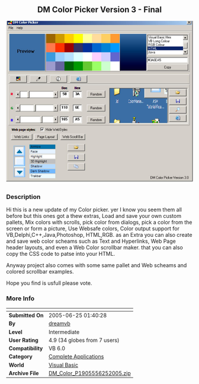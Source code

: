﻿<div align="center">

## DM Color Picker Version 3 \- Final

<img src="PIC200562589569783.jpg">
</div>

### Description

Hi this is a new update of my Color picker. yer I know you seem them all before but this ones got a thew extras, Load and save your own custom pallets, Mix colors with scrolls, pick color from dialogs, pick a color from the screen or form a picture, Use Websafe colors, Color output support for VB,Delphi,C++,Java,Photoshop, HTML,RGB. as an Extra you can also create and save web color scheams such as Text and Hyperlinks, Web Page header layouts, and even a Web Color scrollbar maker. that you can also copy the CSS code to patse into your HTML.

Anyway project also comes with some same pallet and Web scheams and colored scrollbar examples.

Hope you find is usfull please vote.
 
### More Info
 


<span>             |<span>
---                |---
**Submitted On**   |2005-06-25 01:40:28
**By**             |[dreamvb](https://github.com/Planet-Source-Code/PSCIndex/blob/master/ByAuthor/dreamvb.md)
**Level**          |Intermediate
**User Rating**    |4.9 (34 globes from 7 users)
**Compatibility**  |VB 6\.0
**Category**       |[Complete Applications](https://github.com/Planet-Source-Code/PSCIndex/blob/master/ByCategory/complete-applications__1-27.md)
**World**          |[Visual Basic](https://github.com/Planet-Source-Code/PSCIndex/blob/master/ByWorld/visual-basic.md)
**Archive File**   |[DM\_Color\_P1905556252005\.zip](https://github.com/Planet-Source-Code/dreamvb-dm-color-picker-version-3-final__1-61333/archive/master.zip)








